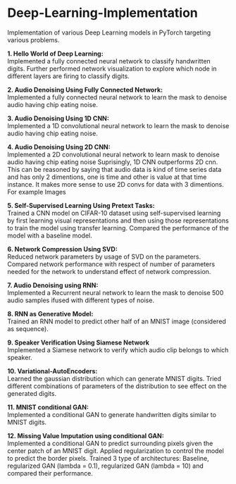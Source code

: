 # Deep-Learning-Implementation
Implementation of various Deep Learning models in PyTorch targeting various problems.

**1. Hello World of Deep Learning:**\
Implemented a fully connected neural network to classify handwritten digits. Further performed network visualization to explore which node in different layers are firing to classify digits.

**2. Audio Denoising Using Fully Connected Network:**\
Implemented a fully connected neural network to learn the mask to denoise audio having chip eating noise.

**3. Audio Denoising Using 1D CNN:**\
Implemented a 1D convolutional neural network to learn the mask to denoise audio having chip eating noise.

**4. Audio Denoising Using 2D CNN:**\
Implemented a 2D convolutional neural network to learn mask to denoise audio having chip eating noise Suprisingly, 1D CNN outperforms 2D cnn. This can be reasoned by saying that audio data is kind of time series data and has only 2 dimentions, one is time and other is value at that time instance. It makes more sense to use 2D convs for data with 3 dimentions. For example Images

**5. Self-Supervised Learning Using Pretext Tasks:**\
Trained a CNN model on CIFAR-10 dataset using self-supervised learning by first learning visual representations and then using those representations to train the model using transfer learning. Compared the performance of the model with a baseline model.

**6. Network Compression Using SVD:**\
Reduced network parameters by usage of SVD on the parameters. Compared network performance with respect of number of parameters needed for the network to understand effect of network compression.

**7. Audio Denoising using RNN:**\
Implemented a Recurrent neural network to learn the mask to denoise 500 audio samples ifused with different types of noise.

**8. RNN as Generative Model:**\
Trained an RNN model to predict other half of an MNIST image (considered as sequence).

**9. Speaker Verification Using Siamese Network**\
Implemented a Siamese network to verify which audio clip belongs to which speaker.

**10. Variational-AutoEncoders:**\
Learned the gaussian distribution which can generate MNIST digits. Tried different combinations of parameters of the distribution to see effect on the generated digits.

**11. MNIST conditional GAN:**\
Implemented a conditional GAN to generate handwritten digits similar to MNIST digits.

**12. Missing Value Imputation using conditional GAN:**\
Implemented a conditional GAN to predict surrounding pixels given the center patch of an MNIST digit. Applied regularization to control the model to predict the border pixels. Trained 3 type of architectures: Baseline, regularized GAN (lambda = 0.1), regularized GAN (lambda = 10) and compared their performance.
